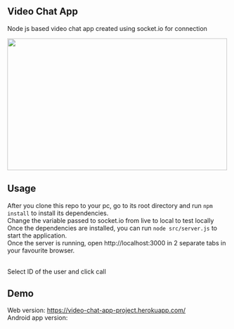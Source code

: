 ## Video Chat App

Node js based video chat app created using socket.io for connection</br>

<img src="https://user-images.githubusercontent.com/35618554/120263733-e84e6480-c261-11eb-800b-f08971e5f9dd.jpg" width="500" height="300">

## Usage

After you clone this repo to your pc, go to its root directory and run `npm install` to install its dependencies.</br>
Change the variable passed to socket.io from live to local to test locally</br>
Once the dependencies are installed, you can run  `node src/server.js` to start the application.</br>
Once the server is running, open http://localhost:3000 in 2 separate tabs in your favourite browser.</br></br>

Select ID of the user and click call

## Demo

Web version: https://video-chat-app-project.herokuapp.com/ </br>
Android app version: </br>



